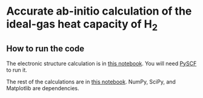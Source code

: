 # Accurate ab-initio calculation of the ideal-gas heat capacity of H<sub>2</sub>

## How to run the code
The electronic structure calculation is in [this notebook](https://github.com/chillenb/h2rovib/blob/main/h2curve.ipynb). You will need [PySCF](https://github.com/pyscf/pyscf/) to run it.

The rest of the calculations are in [this notebook](https://github.com/chillenb/h2rovib/blob/main/vib.ipynb). NumPy, SciPy, and Matplotlib are dependencies.
